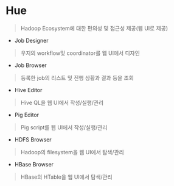 # Hue
> Hadoop Ecosystem에 대한 편의성 및 접근성 제공(웹 UI로 제공)

- Job Designer
> 우지의 workflow및 coordinator를 웹 UI에서 디자인

- Job Browser
> 등록한 job의 리스트 및 진행 상황과 결과 등을 조회

- Hive Editor
> Hive QL을 웹 UI에서 작성/실행/관리

- Pig Editor
> Pig script를 웹 UI에서 작성/실행/관리

- HDFS Browser
> Hadoop의 filesystem을 웹 UI에서 탐색/관리

- HBase Browser
> HBase의 HTable을 웹 UI에서 탐색/관리

